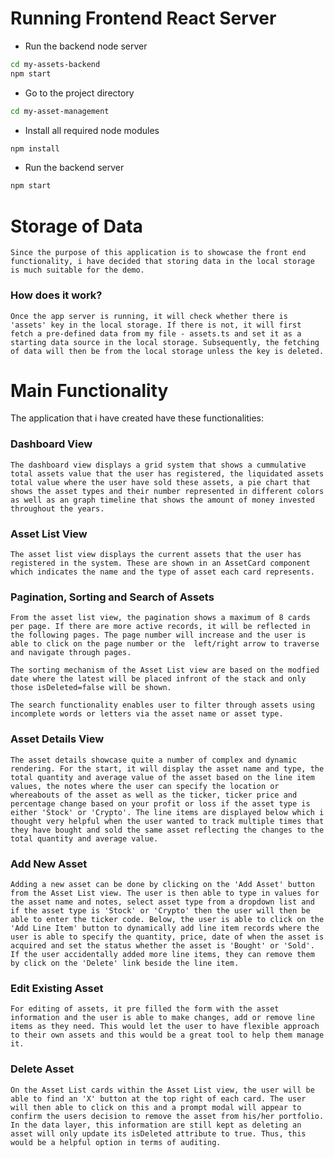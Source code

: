 # Running Frontend React Server

- Run the backend node server

```bash
cd my-assets-backend
npm start
```

- Go to the project directory

```bash
cd my-asset-management
```

- Install all required node modules

```bash
npm install
```

- Run the backend server

```bash
npm start
```

# Storage of Data

`Since the purpose of this application is to showcase the front end functionality, i have decided that storing data in the local storage is much suitable for the demo. `

### How does it work?

`Once the app server is running, it will check whether there is 'assets' key in the local storage. If there is not, it will first fetch a pre-defined data from my file - assets.ts and set it as a starting data source in the local storage. Subsequently, the fetching of data will then be from the local storage unless the key is deleted.`

# Main Functionality

The application that i have created have these functionalities:

### Dashboard View

`The dashboard view displays a grid system that shows a cummulative total assets value that the user has registered, the liquidated assets total value where the user have sold these assets, a pie chart that shows the asset types and their number represented in different colors as well as an graph timeline that shows the amount of money invested throughout the years.`

### Asset List View

`The asset list view displays the current assets that the user has registered in the system. These are shown in an AssetCard component which indicates the name and the type of asset each card represents.`

### Pagination, Sorting and Search of Assets

`From the asset list view, the pagination shows a maximum of 8 cards per page. If there are more active records, it will be reflected in the following pages. The page number will increase and the user is able to click on the page number or the  left/right arrow to traverse and navigate through pages.`

`The sorting mechanism of the Asset List view are based on the modfied date where the latest will be placed infront of the stack and only those isDeleted=false will be shown.`

`The search functionality enables user to filter through assets using incomplete words or letters via the asset name or asset type.`

### Asset Details View

`The asset details showcase quite a number of complex and dynamic rendering. For the start, it will display the asset name and type, the total quantity and average value of the asset based on the line item values, the notes where the user can specify the location or whereabouts of the asset as well as the ticker, ticker price and percentage change based on your profit or loss if the asset type is either 'Stock' or 'Crypto'. The line items are displayed below which i thought very helpful when the user wanted to track multiple times that they have bought and sold the same asset reflecting the changes to the total quantity and average value.`

### Add New Asset

`Adding a new asset can be done by clicking on the 'Add Asset' button from the Asset List view. The user is then able to type in values for the asset name and notes, select asset type from a dropdown list and if the asset type is 'Stock' or 'Crypto' then the user will then be able to enter the ticker code. Below, the user is able to click on the 'Add Line Item' button to dynamically add line item records where the user is able to specify the quantity, price, date of when the asset is acquired and set the status whether the asset is 'Bought' or 'Sold'. If the user accidentally added more line items, they can remove them by click on the 'Delete' link beside the line item.`

### Edit Existing Asset

`For editing of assets, it pre filled the form with the asset information and the user is able to make changes, add or remove line items as they need. This would let the user to have flexible approach to their own assets and this would be a great tool to help them manage it.`

### Delete Asset

`On the Asset List cards within the Asset List view, the user will be able to find an 'X' button at the top right of each card. The user will then able to click on this and a prompt modal will appear to confirm the users decision to remove the asset from his/her portfolio. In the data layer, this information are still kept as deleting an asset will only update its isDeleted attribute to true. Thus, this would be a helpful option in terms of auditing.`
